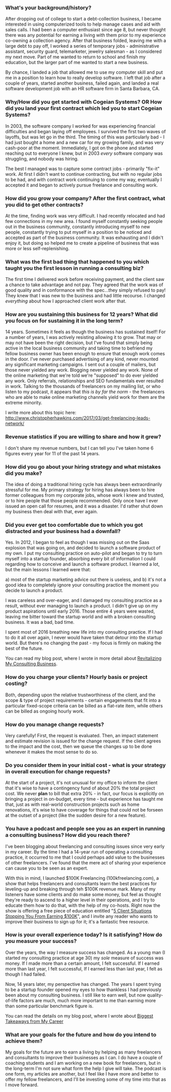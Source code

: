 ### What's your background/history?

After dropping out of college to start a debt-collection business, I became interested in using computerized tools to help manage cases and aid with sales calls. I had been a computer enthusiast since age 8, but never thought there was any potential for earning a living with them prior to my experience co-owning a collection agency. After that business folded, leaving me with a large debt to pay off, I worked a series of temporary jobs - administrative assistant, security guard, telemarketer, jewelry salesman - as I considered my next move. Part of me wanted to return to school and finish my education, but the larger part of me wanted to start a new business.

By chance, I landed a job that allowed me to use my computer skill and put me in a position to learn how to really develop software. I left that job after a couple of years, started another business, failed again, and landed a real software development job with an HR software firm in Santa Barbara, CA.

### Why/How did you get started with Cogeian Systems? OR How did you land your first contract which led you to start Cogeian Systems?

In 2003, the software company I worked for was experiencing financial difficulties and began laying off employees. I survived the first two waves of layoffs, but was let go in the third. The timing of this was particularly bad - I had just bought a home and a new car for my growing family, and was very cash-poor at the moment. Immediately, I got on the phone and started reaching out to everyone I knew, but in 2003 *every* software company was struggling, and nobody was hiring. 

The best I managed was to capture some contract jobs - primarily "fix-it" work. At first I didn't want to continue contracting, but with no regular jobs to be had, and with contract work continuing to come my way, eventually I accepted it and began to actively pursue freelance and consulting work.

### How did you grow your company? After the first contract, what you did to get other contracts?

At the time, finding work was very difficult. I had recently relocated and had few connections in my new area. I found myself constantly seeking people out in the business community, constantly introducing myself to new people, constantly trying to put myself in a position to be noticed and accepted as part of the business community. It was exhausting and I didn't enjoy it, but doing so helped me to create a pipeline of business that was more or less self-replenishing.

### What was the first bad thing that happened to you which taught you the first lesson in running a consulting biz?

The first time I delivered work before receiving payment, and the client saw a chance to take advantage and not pay. They agreed that the work was of good quality and in conformance with the spec...they simply refused to pay! They knew that I was new to the business and had little recourse. I changed *everything* about how I approached client work after that.

### How are you sustaining this business for 12 years? What did you focus on for sustaining it in the long term?

14 years. Sometimes it feels as though the business has sustained itself! For a number of years, I was actively resisting allowing it to grow. That may or may not have been the right decision, but I've found that simply being active in the local business community and taking time to befriend my fellow business owner has been enough to ensure that enough work comes in the door. I've never purchased advertising of any kind, never mounted any significant marketing campaigns. I sent out a couple of mailers, but those never yielded any work. Blogging never yielded any work. None of the online marketing that we're told we're "supposed" to do ever yielded any work. Only referrals, relationships and SEO fundamentals ever resulted in work. Talking to the thousands of freelancers on my mailing list, or who listen to my podcast, it appears that _this is by far the norm_ - the freelancers who are able to make online marketing channels yield work for them are the extreme minority.

I write more about this topic here: http://www.christopherhawkins.com/2017/03/get-freelancing-leads-network/

### Revenue statistics if you are willing to share and how it grew?

I don't share my revenue numbers, but I can tell you I've taken home 6 figures every year for 11 of the past 14 years.

### How did you go about your hiring strategy and what mistakes did you make?

The idea of doing a traditional hiring cycle has always been extraordinarily stressful for me. My primary strategy for hiring has always been to hire former colleagues from my corporate jobs, whose work I knew and trusted, or to hire people that those people recommended. Only once have I ever issued an open call for resumes, and it was a disaster. I'd rather shut down my business then deal with that, ever again.

### Did you ever get too comfortable due to which you got distracted and your business had a downfall?

Yes. In 2012, I began to feel as though I was missing out on the Saas explosion that was going on, and decided to launch a software product of my own. I put my consulting practice on auto-pilot and began to try to turn myself into a startup founder, absorbing every bit of information I could regarding how to conceive and launch a software product. I learned a lot, but the main lessons I learned were that:

a) most of the startup marketing advice out there is useless, and 
b) it's not a good idea to completely ignore your consulting practice the moment you decide to launch a product. 

I was careless and over-eager, and I damaged my consulting practice as a result, without ever managing to launch a product. I didn't give up on my product aspirations until early 2016. Those entire 4 years were wasted, leaving me bitter toward the startup world and with a broken consulting business. It was a bad, bad time.

I spent most of 2016 breathing new life into my consulting practice. If I had to do it all over again, I never would have taken that detour into the startup world. But there's no changing the past - my focus is firmly on making the best of the future.

You can read my blog post, where I wrote in more detail about [Revitalizing My Consulting Business](http://www.christopherhawkins.com/2016/09/full-focus-consulting-re-energized-business/).

### How do you charge your clients? Hourly basis or project costing?

Both, depending upon the relative trustworthiness of the client, and the scope & type of project requirements - certain engagements that fit into a particular fixed-scope criteria can be billed as a flat-rate item, while others can be billed as ongoing hourly work.

### How do you manage change requests?

Very carefully! First, the request is evaluated. Then, an impact statement and estimate revision is issued for the change request. If the client agrees to the impact and the cost, then we queue the changes up to be done whenever it makes the most sense to do so.

### Do you consider them in your initial cost - what is your strategy in overall execution for change requests?

At the start of a project, it's not unusual for my office to inform the client that it's wise to have a contingency fund of about 20% the total project cost. We never **plan** to bill that extra 20% - in fact, our focus is explicitly on bringing a project in on-budget, every time - but experience has taught me that, just as with real-world construction projects such as home renovations, it's wise to have coverage for things that could not be forseen at the outset of a project (like the sudden desire for a new feature).


### You have a podcast and people see you as an expert in running a consulting business? How did you reach there?

I've been blogging about freelancing and consulting issues since very early in my career. By the time I had a 14-year run of operating a consulting practice, it occurred to me that I could perhaps add value to the businesses of other freelancers. I've found that the mere act of sharing your experience can cause you to be seen as an expert. 

With this in mind, I launched $100K Freelancing (100kfreelancing.com), a show that helps freelancers and consultants learn the best practices for leveling-up and breaking through teh $100K revenue mark. Many of my listeners have some clients and do make some money, but feel as thought they're ready to ascend to a higher level in their operations, and I try to educate them how to do that, with the help of my co-hosts. Right now the show is offering a free piece of education entitled "[5 Client Situations Stopping You From Earning $100K](http://www.100kfreelancing.com/5-client-problems-stopping-earning-100k/)", and I invite any reader who wants to improve their business to sign up for it; it's a fantastic free resource.

### How is your overall experience today? Is it satisfying? How do you measure your success?

Over the years, the way I measure success has changed. As a young man (I started my consulting practice at age 30) my *sole* measure of success was money. If I made more than a certain amount, I felt successful. If I earned more than last year, I felt successful, If I earned less than last year, I felt as though I had failed.

Now, 14 years later, my perspective has changed. The years I spent trying to be a startup founder opened my eyes to how thankless I had previously been about my consulting business. I still like to earn well, but now quality-of-life factors are much, much more important to me than earning more than some particular benchmark figure is.

You can read the details on my blog post, where I wrote about [Biggest Takeaways from My Career](http://www.christopherhawkins.com/2015/03/12-things-learned-12-years-freelancing/)

### What are your goals for the future and how do you intend to achieve them?

My goals for the future are to earn a living by helping as many freelancers and consultants to improve their businesses as I can. I do have a couple of coaching students and I am working on a new book for freelancers, but in the long-term I'm not sure what form the help I give will take. The podcast is one form, my articles are another, but I feel like I have more and better to offer my fellow freelancers, and I'll be investing some of my time into that as I move forward.
